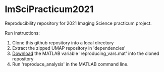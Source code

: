 # ImSciPracticum2021
Reproducibility repository for 2021 Imaging Science practicum project.

Run instructions:
  1. Clone this github repository into a local directory
  2. Extract the zipped UMAP repository in 'dependencies'
  3. [Download](https://wustl.box.com/s/e8td0yj63djtjy4fij2jm5h2tl802z4u) the MATLAB variable 'reproducing_vars.mat' into the cloned repository
  4. Run 'reproduce_analysis' in the MATLAB command line.
